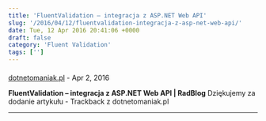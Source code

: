 ```yaml
---
title: 'FluentValidation – integracja z ASP.NET Web API'
slug: '/2016/04/12/fluentvalidation-integracja-z-asp-net-web-api/'
date: Tue, 12 Apr 2016 20:41:06 +0000
draft: false
category: 'Fluent Validation'
tags: ['']
---
```



#### 
[dotnetomaniak.pl](http://dotnetomaniak.pl/FluentValidation-integracja-z-ASPNET-Web-API-RadBlog "") - <time datetime="2016-04-12 21:42:12">Apr 2, 2016</time>

**FluentValidation – integracja z ASP.NET Web API | RadBlog** Dziękujemy za dodanie artykułu - Trackback z dotnetomaniak.pl
<hr />
